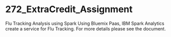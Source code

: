 # 272_ExtraCredit_Assignment
Flu Tracking Analysis using Spark
Using Bluemix Paas, IBM Spark Analytics create a service for Flu Tracking.
For more details please see the document. 
